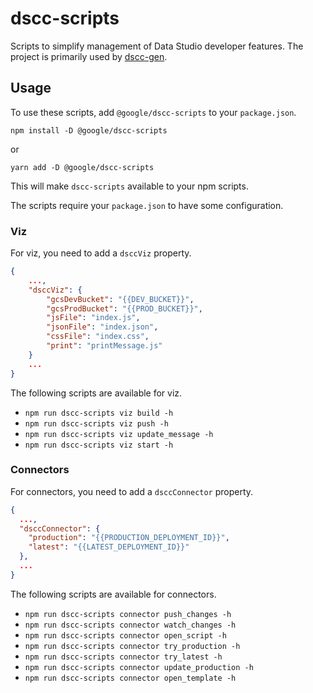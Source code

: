 # dscc-scripts

Scripts to simplify management of Data Studio developer features. The project is
primarily used by [dscc-gen].

## Usage

To use these scripts, add `@google/dscc-scripts` to your `package.json`.

```shell
npm install -D @google/dscc-scripts
```

or

```shell
yarn add -D @google/dscc-scripts
```

This will make `dscc-scripts` available to your npm scripts.

The scripts require your `package.json` to have some configuration.

### Viz

For viz, you need to add a `dsccViz` property.

```json
{
    ...,
    "dsccViz": {
        "gcsDevBucket": "{{DEV_BUCKET}}",
        "gcsProdBucket": "{{PROD_BUCKET}}",
        "jsFile": "index.js",
        "jsonFile": "index.json",
        "cssFile": "index.css",
        "print": "printMessage.js"
    }
    ...
}
```

The following scripts are available for viz.

+   `npm run dscc-scripts viz build -h`
+   `npm run dscc-scripts viz push -h`
+   `npm run dscc-scripts viz update_message -h`
+   `npm run dscc-scripts viz start -h`

### Connectors

For connectors, you need to add a `dsccConnector` property.

```json
{
  ...,
  "dsccConnector": {
    "production": "{{PRODUCTION_DEPLOYMENT_ID}}",
    "latest": "{{LATEST_DEPLOYMENT_ID}}"
  },
  ...
}
```

The following scripts are available for connectors.

+   `npm run dscc-scripts connector push_changes -h`
+   `npm run dscc-scripts connector watch_changes -h`
+   `npm run dscc-scripts connector open_script -h`
+   `npm run dscc-scripts connector try_production -h`
+   `npm run dscc-scripts connector try_latest -h`
+   `npm run dscc-scripts connector update_production -h`
+   `npm run dscc-scripts connector open_template -h`

[dscc-gen]: https://github.com/googledatastudio/dscc-gen
